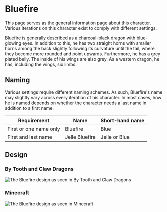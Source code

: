 # Bluefire
This page serves as the general information page about this character. Various iterations on this character exist to comply with different settings.

Bluefire is generally described as a charcoal-black dragon with blue-glowing eyes. In addition to this, he has two straight horns with smaller horns among the back slightly following its curvature until the tail, where they become more rounded and point upwards. Furthermore, he has a grey plated belly. The inside of his wings are also grey. As a western dragon, he has, including the wings, six limbs.

## Naming
Various settings require different naming schemes. As such, Bluefire's name may slightly vary across every iteration of his character. In most cases, how he is named depends on whether the character needs a last name in addition to a first name.

Requirement | Name | Short-hand name
--- | --- | ---
First or one name only | Bluefire | Blue
First and last name | Jelle Bluefire | Jelle or Blue

## Design
### By Tooth and Claw Dragons
![The Bluefire design as seen in By Tooth and Claw Dragons](https://i.imgur.com/A4VIj6E.jpg)
### Minecraft
![The Bluefire design as seen in Minecraft](https://i.imgur.com/8ukqYzv.png)
